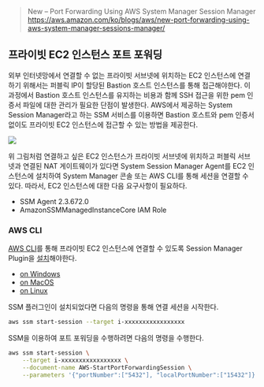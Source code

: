 > New – Port Forwarding Using AWS System Manager Session Manager
> https://aws.amazon.com/ko/blogs/aws/new-port-forwarding-using-aws-system-manager-sessions-manager/

## 프라이빗 EC2 인스턴스 포트 포워딩
외부 인터넷망에서 연결할 수 없는 프라이빗 서브넷에 위치하는 EC2 인스턴스에 연결하기 위해서는 퍼블릭 IP이 할당된 Bastion 호스트 인스턴스를 통해 접근해야한다. 이 과정에서 Bastion 호스트 인스턴스를 유지하는 비용과 함께 SSH 접근을 위한 pem 인증서 파일에 대한 관리가 필요한 단점이 발생한다. AWS에서 제공하는 System Session Manager라고 하는 SSM 서비스를 이용하면 Bastion 호스트와 pem 인증서 없이도 프라이빗 EC2 인스턴스에 접근할 수 있는 방법을 제공한다.

![](https://d2908q01vomqb2.cloudfront.net/da4b9237bacccdf19c0760cab7aec4a8359010b0/2019/08/20/archi-cropped-1.png)

위 그림처럼 연결하고 싶은 EC2 인스턴스가 프라이빗 서브넷에 위치하고 퍼블릭 서브넷과 연결된 NAT 게이트웨이가 있다면 System Session Manager Agent를 EC2 인스턴스에 설치하여 System Manager 콘솔 또는 AWS CLI를 통해 세션을 연결할 수 있다. 따라서, EC2 인스턴스에 대한 다음 요구사항이 필요하다.

- SSM Agent 2.3.672.0
- AmazonSSMManagedInstanceCore IAM Role

### AWS CLI
[AWS CLI](https://aws.amazon.com/ko/cli/)를 통해 프라이빗 EC2 인스턴스에 연결할 수 있도록 Session Manager Plugin을 [설치](https://docs.aws.amazon.com/systems-manager/latest/userguide/session-manager-working-with-install-plugin.html)해야한다.

- [on Windows](https://docs.aws.amazon.com/systems-manager/latest/userguide/session-manager-working-with-install-plugin.html#install-plugin-windows)
- [on MacOS](https://docs.aws.amazon.com/systems-manager/latest/userguide/session-manager-working-with-install-plugin.html#install-plugin-macos)
- [on Linux](https://docs.aws.amazon.com/systems-manager/latest/userguide/session-manager-working-with-install-plugin.html#install-plugin-linux)

SSM 플러그인이 설치되었다면 다음의 명령을 통해 연결 세션을 시작한다.

```sh
aws ssm start-session --target i-xxxxxxxxxxxxxxxxx
```

SSM을 이용하여 포트 포워딩을 수행하려면 다음의 명령을 수행한다.

```sh
aws ssm start-session \
    --target i-xxxxxxxxxxxxxxxxx \
    --document-name AWS-StartPortForwardingSession \
    --parameters '{"portNumber":["5432"], "localPortNumber":["15432"]}'
```
